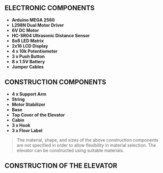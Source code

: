 ## ELECTRONIC COMPONENTS
- **Arduino MEGA 2560**  
- **L298N Dual Motor Driver**  
- **6V DC Motor**  
- **HC-SR04 Ultrasonic Distance Sensor**  
- **8x8 LED Matrix**  
- **2x16 LCD Display**  
- **4 x 10k Potentiometer**  
- **3 x Push Button**  
- **8 x 1.5V Battery**  
- **Jumper Cables**  

## CONSTRUCTION COMPONENTS
- **4 x Support Arm**  
- **String**  
- **Motor Stabilizer**  
- **Base**  
- **Top Cover of the Elevator**  
- **Cabin**  
- **3 x Hook**  
- **3 x Floor Label**  

> The material, shape, and sizes of the above construction components are not specified in order to allow flexibility in material selection. The elevator can be constructed using suitable materials.

## CONSTRUCTION OF THE ELEVATOR